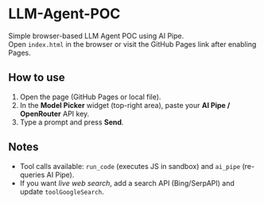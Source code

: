 # LLM-Agent-POC

Simple browser-based LLM Agent POC using AI Pipe.  
Open `index.html` in the browser or visit the GitHub Pages link after enabling Pages.

## How to use
1. Open the page (GitHub Pages or local file).
2. In the **Model Picker** widget (top-right area), paste your **AI Pipe / OpenRouter** API key.
3. Type a prompt and press **Send**.

## Notes
- Tool calls available: `run_code` (executes JS in sandbox) and `ai_pipe` (re-queries AI Pipe).
- If you want *live web search*, add a search API (Bing/SerpAPI) and update `toolGoogleSearch`.
